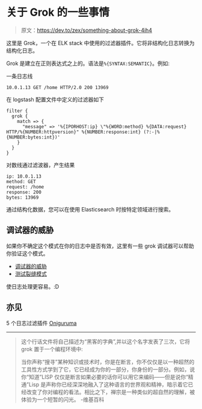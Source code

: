 # 关于 Grok 的一些事情

> 原文：<https://dev.to/zex/something-about-grok-4ih4>

这里是 Grok，一个在 ELK stack 中使用的过滤器插件。它将非结构化日志转换为结构化日志。

Grok 是建立在正则表达式之上的。语法是`%{SYNTAX:SEMANTIC}`。例如:

一条日志线

```
10.0.1.13 GET /home HTTP/2.0 200 13969 
```

在 logstash 配置文件中定义的过滤器如下

```
filter {
  grok {
    match => {
      "message" => '%{IPORHOST:ip} \"%{WORD:method} %{DATA:request} HTTP/%{NUMBER:httpversion}" %{NUMBER:response:int} (?:-|%{NUMBER:bytes:int})'
    }
  }
} 
```

对数线通过滤波器，产生结果

```
ip: 10.0.1.13
method: GET
request: /home
response: 200
bytes: 13969 
```

通过结构化数据，您可以在使用 Elasticsearch 时按特定领域进行搜索。

## 调试器的威胁

如果你不确定这个模式在你的日志中是否有效，这里有一些 grok 调试器可以帮助你验证这个模式。

*   [调试器的威胁](https://grokdebug.herokuapp.com)
*   [测试裂缝模式](https://grokconstructor.appspot.com/do/match)

使日志处理更容易。:D

## 亦见

5 个日志过滤插件
[Oniguruma](https://github.com/kkos/oniguruma)

* * *

> 这个行话文件将自己描述为“黑客的字典”,并以这个名字发表了三次，它将 grok 置于一个编程环境中:
> 
> 当你声称“搜寻”某种知识或技术时，你是在断言，你不仅仅是以一种超然的工具性方式学到了它，它已经成为你的一部分，你身份的一部分。例如，说你“知道”LISP 仅仅是断言如果必要的话你可以用它来编码——但是说你“精通”Lisp 是声称你已经深深地融入了这种语言的世界观和精神，暗示着它已经改变了你对编程的看法。相比之下，禅宗是一种类似的超自然的理解，被体验为一个短暂的闪光。
> -维基百科